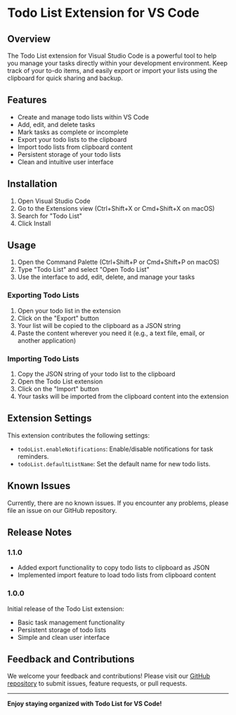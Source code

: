 # Todo List Extension for VS Code

## Overview

The Todo List extension for Visual Studio Code is a powerful tool to help you manage your tasks directly within your development environment. Keep track of your to-do items, and easily export or import your lists using the clipboard for quick sharing and backup.

## Features

- Create and manage todo lists within VS Code
- Add, edit, and delete tasks
- Mark tasks as complete or incomplete
- Export your todo lists to the clipboard
- Import todo lists from clipboard content
- Persistent storage of your todo lists
- Clean and intuitive user interface


## Installation

1. Open Visual Studio Code
2. Go to the Extensions view (Ctrl+Shift+X or Cmd+Shift+X on macOS)
3. Search for "Todo List"
4. Click Install

## Usage

1. Open the Command Palette (Ctrl+Shift+P or Cmd+Shift+P on macOS)
2. Type "Todo List" and select "Open Todo List"
3. Use the interface to add, edit, delete, and manage your tasks

### Exporting Todo Lists

1. Open your todo list in the extension
2. Click on the "Export" button
3. Your list will be copied to the clipboard as a JSON string
4. Paste the content wherever you need it (e.g., a text file, email, or another application)

### Importing Todo Lists

1. Copy the JSON string of your todo list to the clipboard
2. Open the Todo List extension
3. Click on the "Import" button
4. Your tasks will be imported from the clipboard content into the extension

## Extension Settings

This extension contributes the following settings:

* `todoList.enableNotifications`: Enable/disable notifications for task reminders.
* `todoList.defaultListName`: Set the default name for new todo lists.

## Known Issues

Currently, there are no known issues. If you encounter any problems, please file an issue on our GitHub repository.

## Release Notes

### 1.1.0

- Added export functionality to copy todo lists to clipboard as JSON
- Implemented import feature to load todo lists from clipboard content

### 1.0.0

Initial release of the Todo List extension:
- Basic task management functionality
- Persistent storage of todo lists
- Simple and clean user interface

## Feedback and Contributions

We welcome your feedback and contributions! Please visit our [GitHub repository](https://github.com/yourusername/todo-list-extension) to submit issues, feature requests, or pull requests.

---

**Enjoy staying organized with Todo List for VS Code!**
